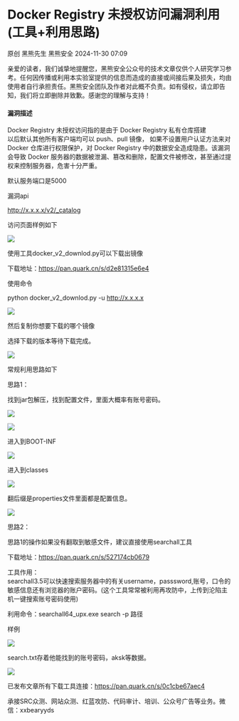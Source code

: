 #  Docker Registry 未授权访问漏洞利用(工具+利用思路)   
原创 黑熊先生  黑熊安全   2024-11-30 07:09  
  
亲爱的读者，我们诚挚地提醒您，黑熊安全公众号的技术文章仅供个人研究学习参考。任何因传播或利用本实验室提供的信息而造成的直接或间接后果及损失，均由使用者自行承担责任。黑熊安全团队及作者对此概不负责。如有侵权，请立即告知，我们将立即删除并致歉。感谢您的理解与支持！  
#### 漏洞描述  
  
Docker Registry 未授权访问指的是由于 Docker Registry 私有仓库搭建  
以后默认其他所有客户端均可以 push、pull 镜像， 如果不设置用户认证方法来对 Docker 仓库进行权限保护，对 Docker Registry 中的数据安全造成隐患。该漏洞会导致 Docker 服务器的数据被泄漏、篡改和删除，配置文件被修改，甚至通过提权来控制服务器，危害十分严重。  
  
默认服务端口是5000  
  
漏洞api  
  
http://x.x.x.x/v2/_catalog  
  
访问页面样例如下  
  
![](https://mmbiz.qpic.cn/mmbiz_png/kmmKLfv0wVib8wlRwspCibibVnsucMegB3ksUjsr0vMWjns2b51hPBMPvZfkTlSFwy26tGRABm1SfhdYK5eSx9u9A/640?wx_fmt=png&from=appmsg "")  
  
使用工具docker_v2_downlod.py可以下载出镜像  
  
下载地址：https://pan.quark.cn/s/d2e81315e6e4  
  
使用命令  
  
python docker_v2_downlod.py -u http://x.x.x.x  
  
![](https://mmbiz.qpic.cn/mmbiz_png/kmmKLfv0wVib8wlRwspCibibVnsucMegB3kX7DSALj3vLs3eMqwQ0AyBX0Iqpf2jJk5ST7IXDl0ZgXOh8ALRY58kg/640?wx_fmt=png&from=appmsg "")  
  
然后复制你想要下载的哪个镜像  
  
选择下载的版本等待下载完成。  
  
![](https://mmbiz.qpic.cn/mmbiz_png/kmmKLfv0wVib8wlRwspCibibVnsucMegB3k8XY8PyH405Vpwia6vIRWKiaYHODWJyBg2TJRZ1ic0MzxOBhqk7IICG7ng/640?wx_fmt=png&from=appmsg "")  
  
常规利用思路如下  
  
思路1：  
  
找到jar包解压，找到配置文件，里面大概率有账号密码。  
  
![](https://mmbiz.qpic.cn/mmbiz_png/kmmKLfv0wVib8wlRwspCibibVnsucMegB3kbAoy3GXEFfTp60maCFXEHicDr021X3lg7r3MKE6exSy26N34TGTu3Uw/640?wx_fmt=png&from=appmsg "")  
  
![](https://mmbiz.qpic.cn/mmbiz_png/kmmKLfv0wVib8wlRwspCibibVnsucMegB3kVQRSHO6fictITzs2osQuIhZv47mVrpWfl2XotFyTIBVleXshBXOkOwQ/640?wx_fmt=png&from=appmsg "")  
  
进入到BOOT-INF  
  
![](https://mmbiz.qpic.cn/mmbiz_png/kmmKLfv0wVib8wlRwspCibibVnsucMegB3kEnicwYXlyr9dsUk2aorFQAVDopq6lca8CRUIibN2dIQHnasHshhAfkqQ/640?wx_fmt=png&from=appmsg "")  
  
进入到classes  
  
![](https://mmbiz.qpic.cn/mmbiz_png/kmmKLfv0wVib8wlRwspCibibVnsucMegB3kFgw1ib0UYzPfib4V2A2HHh0pTNcwwFnGle4qyJglezmyiceInSrv1gaxQ/640?wx_fmt=png&from=appmsg "")  
  
翻后缀是properties文件里面都是配置信息。  
  
  
![](https://mmbiz.qpic.cn/mmbiz_png/kmmKLfv0wVib8wlRwspCibibVnsucMegB3kUtWV0H5X4llVRKlTfSbxPP5QqXhuhVIHRzpsN7eKNJDvNp9dz1qia0g/640?wx_fmt=png&from=appmsg "")  
  
思路2：  
  
思路1的操作如果没有翻取到敏感文件，建议直接使用searchall工具  
  
下载地址：https://pan.quark.cn/s/527174cb0679  
  
工具作用：  
searchall3.5可以快速搜索服务器中的有关username，passsword,账号，口令的敏感信息还有浏览器的账户密码。(这个工具常常被利用再攻防中，上传到沦陷主机一键搜索账号密码使用)  
  
利用命令：searchall64_upx.exe search -p 路径  
  
样例  
  
![](https://mmbiz.qpic.cn/mmbiz_png/kmmKLfv0wVib8wlRwspCibibVnsucMegB3kRdTDdicCOeyp32HBP26FYpaZXUokXTQicL2pYkWTEG9dE35WhUx253fQ/640?wx_fmt=png&from=appmsg "")  
  
search.txt存着他能找到的账号密码，aksk等数据。  
  
![](https://mmbiz.qpic.cn/mmbiz_png/kmmKLfv0wVib8wlRwspCibibVnsucMegB3kLI3Y0TcUMvFjibLlOQuGQlJa4gUjnibiaARKSkrNuGibGknC9H2VgFYAzw/640?wx_fmt=png&from=appmsg "")  
  
已发布文章所有下载工具连接：https://pan.quark.cn/s/0c1cbe67aec4  
  
承接SRC众测、网站众测、红蓝攻防、代码审计、培训、公众号广告等业务。微信：xxbearyyds  
  
